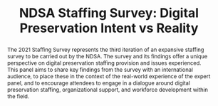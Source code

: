 ---
abstract: The 2021 Staffing Survey represents the third iteration of an expansive
  staffing survey to be carried out by the NDSA. The survey and its findings offer
  a unique perspective on digital preservation staffing provision and issues experienced.
  This panel aims to share key findings from the survey with an international audience,
  to place these in the context of the real-world experience of the expert panel,
  and to encourage attendees to engage in a dialogue around digital preservation staffing,
  organizational support, and workforce development within the field.
creators:
- Lauren Work
- Elizabeth England
- Sharon McMeekin
- Shira Peltzman
- Juana Suárez
date: null
document_url: https://osf.io/download/wck2m/
grand_parent: iPRES
institutions:
- University Of Virginia
keywords:
- staffing
- organization
- resources
- skills
- training<br />
landing_page_url: https://osf.io/856tk/
language: eng
layout: publication
license: CC-BY 4.0 International
notes_url: https://osf.io/download/jscz4/
parent: iPRES 2022
publication_type: panel
size: null
slides_url: null
source_name: iPRES:osf:856tk
stream_url: https://youtu.be/U3miZJ_SxD8
title: 'NDSA Staffing Survey: Digital Preservation Intent vs Reality'
year: 2022
---